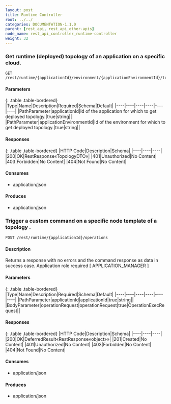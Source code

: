```yaml
---
layout: post
title: Runtime Controller
root: ../../
categories: DOCUMENTATION-1.1.0
parent: [rest_api, rest_api_other-apis]
node_name: rest_api_controller_runtime-controller
weight: 32
---
```


### Get runtime (deployed) topology of an application on a specific cloud.
```
GET /rest/runtime/{applicationId}/environment/{applicationEnvironmentId}/topology
```

#### Parameters

{: .table .table-bordered}
|Type|Name|Description|Required|Schema|Default|
|----|----|----|----|----|----|
|PathParameter|applicationId|Id of the application for which to get deployed topology.|true|string||
|PathParameter|applicationEnvironmentId|Id of the environment for which to get deployed topology.|true|string||


#### Responses

{: .table .table-bordered}
|HTTP Code|Description|Schema|
|----|----|----|
|200|OK|RestResponse«TopologyDTO»|
|401|Unauthorized|No Content|
|403|Forbidden|No Content|
|404|Not Found|No Content|


#### Consumes

* application/json

#### Produces

* application/json

### Trigger a custom command on a specific node template of a topology .
```
POST /rest/runtime/{applicationId}/operations
```

#### Description

Returns a response with no errors and the command response as data in success case. Application role required [ APPLICATION_MANAGER ]

#### Parameters

{: .table .table-bordered}
|Type|Name|Description|Required|Schema|Default|
|----|----|----|----|----|----|
|PathParameter|applicationId|applicationId|true|string||
|BodyParameter|operationRequest|operationRequest|true|OperationExecRequest||


#### Responses

{: .table .table-bordered}
|HTTP Code|Description|Schema|
|----|----|----|
|200|OK|DeferredResult«RestResponse«object»»|
|201|Created|No Content|
|401|Unauthorized|No Content|
|403|Forbidden|No Content|
|404|Not Found|No Content|


#### Consumes

* application/json

#### Produces

* application/json


